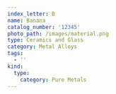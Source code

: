 ```yaml
---
index_letter: B
name: Banana
catalog_number: '12345'
photo_path: /images/material.png
type: Ceramics and Glass
category: Metal Alloys
tags:
  - ''
kind:
  type:
    category: Pure Metals
---
```

